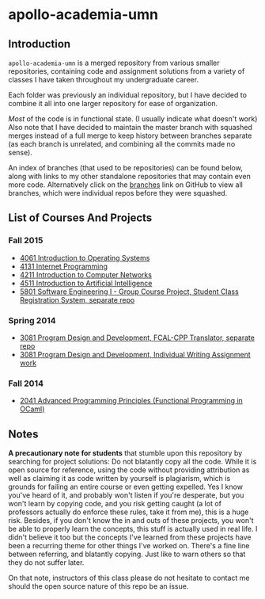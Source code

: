 # apollo-academia-umn

## Introduction

`apollo-academia-umn` is a merged repository from various smaller repositories, containing code and assignment solutions from a variety of classes I have taken throughout my undergraduate career.

Each folder was previously an individual repository, but I have decided to combine it all into one larger repository for ease of organization.

*Most* of the code is in functional state. (I usually indicate what doesn't work) Also note that I have decided to maintain the master branch with squashed merges instead of a full merge to keep history between branches separate (as each branch is unrelated, and combining all the commits made no sense). 

An index of branches (that used to be repositories) can be found below, along with links to my other standalone repositories that may contain even more code. Alternatively click on the [branches](https://github.com/leewc/apollo-academia-umn/branches) link on GitHub to view all branches, which were individual repos before they were squashed.

## List of Courses And Projects

### Fall 2015

- [4061 Introduction to Operating Systems](https://github.com/leewc/apollo-academia-umn/tree/Operating_Systems)
- [4131 Internet Programming](https://github.com/leewc/apollo-academia-umn/tree/Internet_Programming)
- [4211 Introduction to Computer Networks](https://github.com/leewc/apollo-academia-umn/tree/Computer_Networks)
- [4511 Introduction to Artificial Intelligence](https://github.com/leewc/apollo-academia-umn/tree/Artificial_Intelligence)
- [5801 Software Engineering I - Group Course Project, Student Class Registration System, separate repo](https://github.com/leewc/SCRS-middleware)

### Spring 2014

- [3081 Program Design and Development, FCAL-CPP Translator, separate repo](https://github.com/leewc/fcal-cpp-translator)
- [3081 Program Design and Development, Individual Writing Assignment work](https://github.com/leewc/apollo-academia-umn/tree/Program_Design_Dev_Individual/3081-Program_Design_And_Development_Individual)

### Fall 2014

- [2041 Advanced Programming Principles (Functional Programming in OCaml)](https://github.com/leewc/apollo-academia-umn/tree/Functional_Programming_Ocaml)

## Notes

**A precautionary note for students** that stumble upon this repository by searching for project solutions: Do not blatantly copy all the code. While it is open source for reference, using the code without providing attribution as well as claiming it as code written by yourself is plagiarism, which is grounds for failing an entire course or even getting expelled. Yes I know you've heard of it, and probably won't listen if you're desperate, but you won't learn by copying code, and you risk getting caught (a lot of professors actually do enforce these rules, take it from me), this is a huge risk. Besides, if you don't know the in and outs of these projects, you won't be able to properly learn the concepts, this stuff is actually used in real life. I didn't believe it too but the concepts I've learned from these projects have been a recurring theme for other things I've worked on. There's a fine line between referring, and blatantly copying. Just like to warn others so that they do not suffer later.

On that note, instructors of this class please do not hesitate to contact me should the open source nature of this repo be an issue.